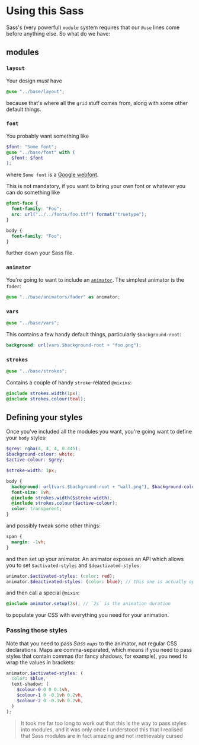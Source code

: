# Using this Sass

Sass's (very powerful) `module` system requires that our `@use` lines come before anything else. So what do we have:

## modules

### `layout`

Your design _must_ have

```scss
@use "../base/layout";
```

because that's where all the `grid` stuff comes from, along with some other default things.

### `font`

You probably want something like

```scss
$font: "Some font";
@use "../base/font" with (
  $font: $font
);
```

where `Some font` is a [Google webfont](https://fonts.google.com/).

This is not mandatory, if you want to bring your own font or whatever you can do something like

```scss
@font-face {
  font-family: "Foo";
  src: url("../../fonts/foo.ttf") format("truetype");
}

body {
  font-family: "Foo";
}
```

further down your Sass file.

### `animator`

You're going to want to include an [`animator`](https://github.com/pikesley/jlock/blob/main/sass/base/animators/README.md). The simplest animator is the `fader`:

```scss
@use "../base/animators/fader" as animator;
```

### `vars`

```scss
@use "../base/vars";
```

This contains a few handy default things, particularly `$background-root`:

```scss
background: url(vars.$background-root + "foo.png");
```

### `strokes`

```scss
@use "../base/strokes";
```

Contains a couple of handy `stroke`-related `@mixins`:

```scss
@include strokes.width(1px);
@include strokes.colour(teal);
```

## Defining your styles

Once you've included all the modules you want, you're going want to define your `body` styles:

```scss
$grey: rgba(4, 4, 4, 0.445);
$background-colour: white;
$active-colour: $grey;

$stroke-width: 1px;

body {
  background: url(vars.$background-root + "wall.png"), $background-colour;
  font-size: 6vh;
  @include strokes.width($stroke-width);
  @include strokes.colour($active-colour);
  color: transparent;
}
```

and possibly tweak some other things:

```scss
span {
  margin: -1vh;
}
```

and then set up your animator. An animator exposes an API which allows you to set `$activated-styles` and `$deactivated-styles`:

```scss
animator.$activated-styles: (color: red);
animator.$deactivated-styles: (color: blue); // this one is actually optional
```

and then call a special `@mixin`:

```scss
@include animator.setup(2s); // `2s` is the animation duration
```

to populate your CSS with everything you need for your animation.

### Passing those styles

Note that you need to pass _Sass `maps`_ to the animator, not regular CSS declarations. Maps are comma-separated, which means if you need to pass styles that contain commas (for fancy shadows, for example), you need to wrap the values in brackets:

```scss
animator.$activated-styles: (
  color: $blue,
  text-shadow: (
    $colour-0 0 0 0.1vh,
    $colour-1 0 -0.1vh 0.2vh,
    $colour-2 0 -0.3vh 0.2vh,
  )
);
```

> It took me far too long to work out that this is the way to pass styles into modules, and it was only once I understood this that I realised that Sass modules are in fact amazing and not irretrievably cursed
